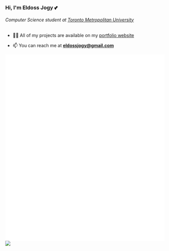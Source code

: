 <h3>Hi, I'm Eldoss Jogy 💕</ h3>
<h6>Computer Science student at <a href="https://tmucscu.com/">Toronto Metropolitan University</a></h6>

- 👨‍💻 All of my projects are available on my [portfolio website](https://eldoss.me/)

- 📫 You can reach me at **eldossjogy@gmail.com**

<img align='left' src="https://github.com/eldossjogy/stats/blob/master/generated/overview.svg#gh-dark-mode-only" />
<img align='center' src="https://github.com/eldossjogy/stats/blob/master/generated/languages.svg#gh-dark-mode-only" />
<img  src="https://komarev.com/ghpvc/?username=eldossjogy&label=Profile%20views&color=336cbe&style=flat"/>
